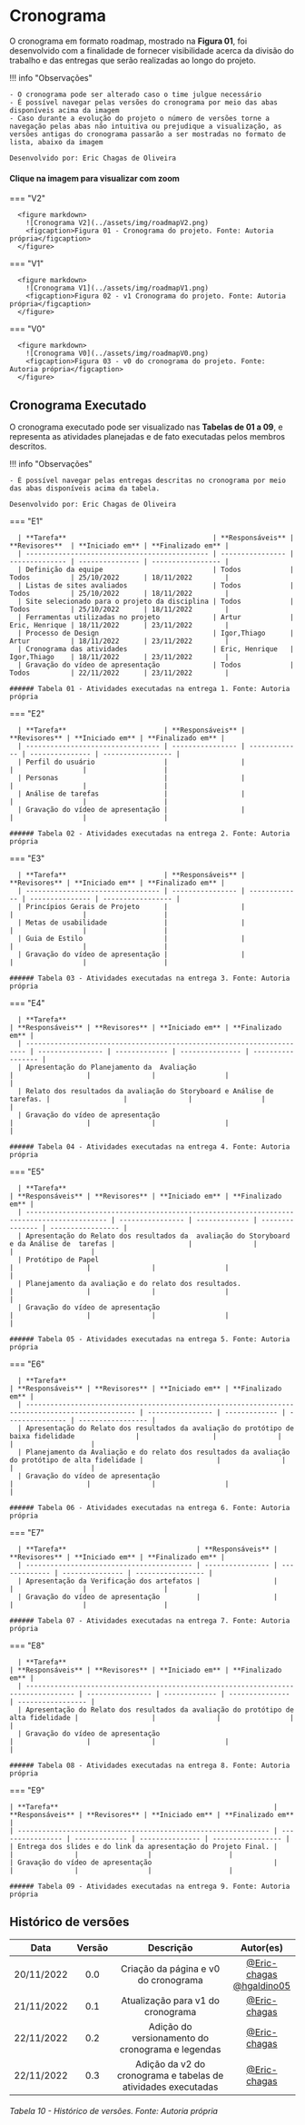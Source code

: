 # Cronograma

O cronograma em formato roadmap, mostrado na **Figura 01**, foi desenvolvido com a finalidade de fornecer visibilidade acerca da divisão do trabalho e das entregas que serão realizadas ao longo do projeto.


!!! info "Observações"

    - O cronograma pode ser alterado caso o time julgue necessário
    - É possível navegar pelas versões do cronograma por meio das abas disponíveis acima da imagem
    - Caso durante a evolução do projeto o número de versões torne a navegação pelas abas não intuitiva ou prejudique a visualização, as versões antigas do cronograma passarão a ser mostradas no formato de lista, abaixo da imagem
    
    Desenvolvido por: Eric Chagas de Oliveira

#### Clique na imagem para visualizar com zoom

=== "V2"
    
      <figure markdown>
        ![Cronograma V2](../assets/img/roadmapV2.png)
        <figcaption>Figura 01 - Cronograma do projeto. Fonte: Autoria própria</figcaption>
      </figure>


=== "V1"
    
      <figure markdown>
        ![Cronograma V1](../assets/img/roadmapV1.png)
        <figcaption>Figura 02 - v1 Cronograma do projeto. Fonte: Autoria própria</figcaption>
      </figure>

=== "V0"
    
      <figure markdown>
        ![Cronograma V0](../assets/img/roadmapV0.png)
        <figcaption>Figura 03 - v0 do cronograma do projeto. Fonte: Autoria própria</figcaption>
      </figure>

## Cronograma Executado

O cronograma executado pode ser visualizado nas **Tabelas de 01 a 09**, e representa as atividades planejadas e de fato executadas pelos membros descritos.

!!! info "Observações"

    - É possível navegar pelas entregas descritas no cronograma por meio das abas disponíveis acima da tabela.
    
    Desenvolvido por: Eric Chagas de Oliveira

=== "E1"
          
      | **Tarefa**                                    | **Responsáveis** | **Revisores**  | **Iniciado em** | **Finalizado em** |
      | --------------------------------------------- | ---------------- | -------------- | --------------- | ----------------- |
      | Definição da equipe                           | Todos            | Todos          | 25/10/2022      | 18/11/2022        |
      | Listas de sites avaliados                     | Todos            | Todos          | 25/10/2022      | 18/11/2022        |
      | Site selecionado para o projeto da disciplina | Todos            | Todos          | 25/10/2022      | 18/11/2022        |
      | Ferramentas utilizadas no projeto             | Artur            | Eric, Henrique | 18/11/2022      | 23/11/2022        |
      | Processo de Design                            | Igor,Thiago      | Artur          | 18/11/2022      | 23/11/2022        |
      | Cronograma das atividades                     | Eric, Henrique   | Igor,Thiago    | 18/11/2022      | 23/11/2022        |
      | Gravação do vídeo de apresentação             | Todos            | Todos          | 22/11/2022      | 23/11/2022        |

    ###### Tabela 01 - Atividades executadas na entrega 1. Fonte: Autoria própria

=== "E2"
          
      | **Tarefa**                        | **Responsáveis** | **Revisores** | **Iniciado em** | **Finalizado em** |
      | --------------------------------- | ---------------- | ------------- | --------------- | ----------------- |
      | Perfil do usuário                 |                  |               |                 |                   |
      | Personas                          |                  |               |                 |                   |
      | Análise de tarefas                |                  |               |                 |                   |
      | Gravação do vídeo de apresentação |                  |               |                 |                   |

    ###### Tabela 02 - Atividades executadas na entrega 2. Fonte: Autoria própria


=== "E3"
          
      | **Tarefa**                        | **Responsáveis** | **Revisores** | **Iniciado em** | **Finalizado em** |
      | --------------------------------- | ---------------- | ------------- | --------------- | ----------------- |
      | Princípios Gerais de Projeto      |                  |               |                 |                   |
      | Metas de usabilidade              |                  |               |                 |                   |
      | Guia de Estilo                    |                  |               |                 |                   |
      | Gravação do vídeo de apresentação |                  |               |                 |                   |

    ###### Tabela 03 - Atividades executadas na entrega 3. Fonte: Autoria própria


=== "E4"
          
      | **Tarefa**                                                             | **Responsáveis** | **Revisores** | **Iniciado em** | **Finalizado em** |
      | ---------------------------------------------------------------------- | ---------------- | ------------- | --------------- | ----------------- |
      | Apresentação do Planejamento da  Avaliação                             |                  |               |                 |                   |
      | Relato dos resultados da avaliação do Storyboard e Análise de tarefas. |                  |               |                 |                   |
      | Gravação do vídeo de apresentação                                      |                  |               |                 |                   |

    ###### Tabela 04 - Atividades executadas na entrega 4. Fonte: Autoria própria


=== "E5"
          
      | **Tarefa**                                                                                 | **Responsáveis** | **Revisores** | **Iniciado em** | **Finalizado em** |
      | ------------------------------------------------------------------------------------------ | ---------------- | ------------- | --------------- | ----------------- |
      | Apresentação do Relato dos resultados da  avaliação do Storyboard e da Análise de  tarefas |                  |               |                 |                   |
      | Protótipo de Papel                                                                         |                  |               |                 |                   |
      | Planejamento da avaliação e do relato dos resultados.                                      |                  |               |                 |                   |
      | Gravação do vídeo de apresentação                                                          |                  |               |                 |                   |

    ###### Tabela 05 - Atividades executadas na entrega 5. Fonte: Autoria própria


=== "E6"
          
      | **Tarefa**                                                                                        | **Responsáveis** | **Revisores** | **Iniciado em** | **Finalizado em** |
      | ------------------------------------------------------------------------------------------------- | ---------------- | ------------- | --------------- | ----------------- |
      | Apresentação do Relato dos resultados da avaliação do protótipo de baixa fidelidade               |                  |               |                 |                   |
      | Planejamento da Avaliação e do relato dos resultados da avaliação do protótipo de alta fidelidade |                  |               |                 |                   |
      | Gravação do vídeo de apresentação                                                                 |                  |               |                 |                   |

    ###### Tabela 06 - Atividades executadas na entrega 6. Fonte: Autoria própria


=== "E7"
          
      | **Tarefa**                                | **Responsáveis** | **Revisores** | **Iniciado em** | **Finalizado em** |
      | ----------------------------------------- | ---------------- | ------------- | --------------- | ----------------- |
      | Apresentação da Verificação dos artefatos |                  |               |                 |                   |
      | Gravação do vídeo de apresentação         |                  |               |                 |                   |

    ###### Tabela 07 - Atividades executadas na entrega 7. Fonte: Autoria própria


=== "E8"
          
      | **Tarefa**                                                                         | **Responsáveis** | **Revisores** | **Iniciado em** | **Finalizado em** |
      | ---------------------------------------------------------------------------------- | ---------------- | ------------- | --------------- | ----------------- |
      | Apresentação do Relato dos resultados da avaliação do protótipo de alta fidelidade |                  |               |                 |                   |
      | Gravação do vídeo de apresentação                                                  |                  |               |                 |                   |

    ###### Tabela 08 - Atividades executadas na entrega 8. Fonte: Autoria própria


=== "E9"
        
    | **Tarefa**                                                     | **Responsáveis** | **Revisores** | **Iniciado em** | **Finalizado em** |
    | -------------------------------------------------------------- | ---------------- | ------------- | --------------- | ----------------- |
    | Entrega dos slides e do link da apresentação do Projeto Final. |                  |               |                 |                   |
    | Gravação do vídeo de apresentação                              |                  |               |                 |                   |

    ###### Tabela 09 - Atividades executadas na entrega 9. Fonte: Autoria própria


## Histórico de versões

|    Data    | Versão |                           Descrição                           |                                            Autor(es)                                             |
| :--------: | :----: | :-----------------------------------------------------------: | :----------------------------------------------------------------------------------------------: |
| 20/11/2022 |  0.0   |             Criação da página e v0 do cronograma              | [@Eric-chagas](https://github.com/Eric-chagas) <br> [@hgaldino05](https://github.com/hgaldino05) |
| 21/11/2022 |  0.1   |               Atualização para v1 do cronograma               |                          [@Eric-chagas](https://github.com/Eric-chagas)                          |
| 22/11/2022 |  0.2   |       Adição do versionamento do cronograma e legendas        |                          [@Eric-chagas](https://github.com/Eric-chagas)                          |
| 22/11/2022 |  0.3   | Adição da v2 do cronograma e tabelas de atividades executadas |                          [@Eric-chagas](https://github.com/Eric-chagas)                          |

###### Tabela 10 - Histórico de versões. Fonte: Autoria própria

